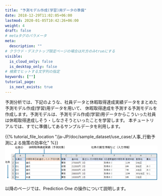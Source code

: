 ```yaml
---
title: "予測モデル作成(学習)用データの準備"
date: 2018-12-29T11:02:05+06:00
lastmod: 2020-01-05T10:42:26+06:00
weight: 4
draft: false
# metaタグのパラメータ
meta:
  description: ""
# クラウド・デスクトップ限定ページの場合は片方のみtrueにする
visible:
  is_cloud_only: false
  is_desktop_only: false
# 検索でヒットする文字列の指定
keywords: [""]
tutorial_page:
  is_next_exists: true
---
```


予測分析では、下記のような、社員データと休暇取得達成実績データをまとめた予測モデル作成(学習)用データを用いて、
休暇取得達成を予測する予測モデルを作成します。予測モデルは、予測モデル作成(学習)用データからこういった社員は休暇取得達成しそう・しなさそうといったことを学習します。
本チュートリアルでは、すでに準備してあるサンプルデータを利用します。

{{% tutorial_file_location "/ja-JP/doc/sample_dataset/use_case/人事_行動予測による施策の効率化" %}}
![](../img/t_slide4.png)

以降のページでは、Prediction One の操作について説明します。
